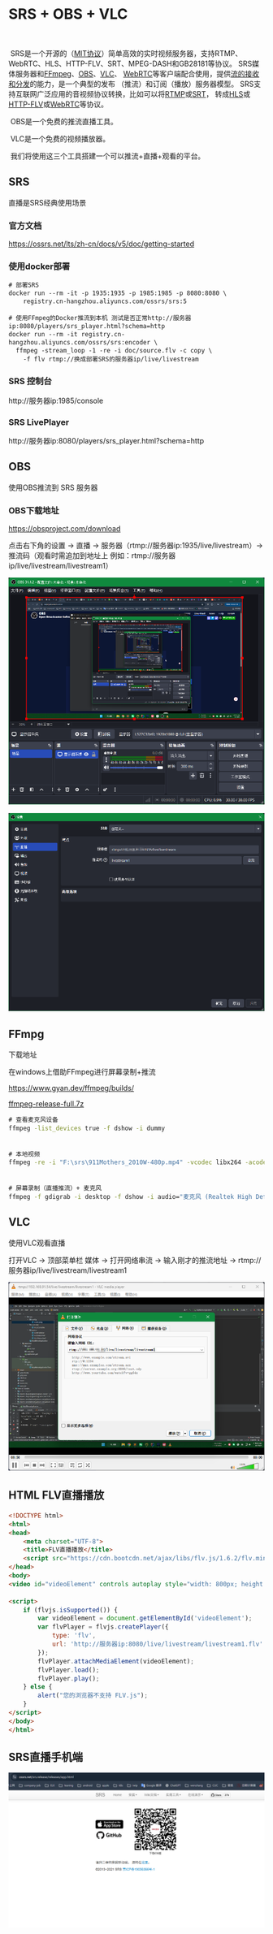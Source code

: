# SRS + OBS + VLC

​	

​	SRS是一个开源的（[MIT协议](https://ossrs.net/lts/zh-cn/license)）简单高效的实时视频服务器，支持RTMP、WebRTC、HLS、HTTP-FLV、SRT、MPEG-DASH和GB28181等协议。 SRS媒体服务器和[FFmpeg](https://ffmpeg.org/)、[OBS](https://obsproject.com/)、[VLC](https://www.videolan.org/)、 [WebRTC](https://webrtc.org/)等客户端配合使用，提供[流的接收和分发](https://ossrs.net/lts/zh-cn/docs/v5/doc/getting-started)的能力，是一个典型的发布 （推流）和订阅（播放）服务器模型。 SRS支持互联网广泛应用的音视频协议转换，比如可以将[RTMP](https://ossrs.net/lts/zh-cn/docs/v5/doc/rtmp)或[SRT](https://ossrs.net/lts/zh-cn/docs/v5/doc/srt)， 转成[HLS](https://ossrs.net/lts/zh-cn/docs/v5/doc/hls)或[HTTP-FLV](https://ossrs.net/lts/zh-cn/docs/v5/doc/flv)或[WebRTC](https://ossrs.net/lts/zh-cn/docs/v5/doc/webrtc)等协议。

​	OBS是一个免费的推流直播工具。

​	VLC是一个免费的视频播放器。

​	我们将使用这三个工具搭建一个可以推流+直播+观看的平台。



## SRS

直播是SRS经典使用场景



### 官方文档

https://ossrs.net/lts/zh-cn/docs/v5/doc/getting-started



### 使用docker部署

```shell
# 部署SRS
docker run --rm -it -p 1935:1935 -p 1985:1985 -p 8080:8080 \
    registry.cn-hangzhou.aliyuncs.com/ossrs/srs:5
    
# 使用FFmpeg的Docker推流到本机 测试是否正常http://服务器ip:8080/players/srs_player.html?schema=http   
docker run --rm -it registry.cn-hangzhou.aliyuncs.com/ossrs/srs:encoder \
  ffmpeg -stream_loop -1 -re -i doc/source.flv -c copy \
    -f flv rtmp://换成部署SRS的服务器ip/live/livestream    
```



### SRS 控制台

http://服务器ip:1985/console



### SRS LivePlayer

http://服务器ip:8080/players/srs_player.html?schema=http



## OBS

使用OBS推流到 SRS 服务器

### OBS下载地址

https://obsproject.com/download

点击右下角的设置 -> 直播 -> 服务器（rtmp://服务器ip:1935/live/livestream）-> 推流码（观看时需追加到地址上 例如：rtmp://服务器ip/live/livestream/livestream1）

![image-20250801141207035](SRS+OBS+VLC.assets/image-20250801141207035.png)

![image-20250801141245150](SRS+OBS+VLC.assets/image-20250801141245150.png)



## FFmpg

下载地址

在windows上借助FFmpeg进行屏幕录制+推流

https://www.gyan.dev/ffmpeg/builds/

[ffmpeg-release-full.7z](https://www.gyan.dev/ffmpeg/builds/ffmpeg-release-full.7z)

```cmd
# 查看麦克风设备
ffmpeg -list_devices true -f dshow -i dummy


# 本地视频
ffmpeg -re -i "F:\srs\911Mothers_2010W-480p.mp4" -vcodec libx264 -acodec aac -f flv rtmp://192.168.91.54/live/livestream/livestream2


# 屏幕录制（直播推流）+ 麦克风
ffmpeg -f gdigrab -i desktop -f dshow -i audio="麦克风 (Realtek High Definition Audio)" -vcodec libx264 -preset ultrafast -acodec aac -f flv rtmp://192.168.91.54/live/livestream/livestream2
```



## VLC

使用VLC观看直播

打开VLC -> 顶部菜单栏 媒体 -> 打开网络串流 -> 输入刚才的推流地址 -> rtmp://服务器ip/live/livestream/livestream1

![image-20250801141617541](SRS+OBS+VLC.assets/image-20250801141617541.png)



## HTML  FLV直播播放

```html
<!DOCTYPE html>
<html>
<head>
    <meta charset="UTF-8">
    <title>FLV直播播放</title>
    <script src="https://cdn.bootcdn.net/ajax/libs/flv.js/1.6.2/flv.min.js"></script>
</head>
<body>
<video id="videoElement" controls autoplay style="width: 800px; height: 450px;"></video>

<script>
    if (flvjs.isSupported()) {
        var videoElement = document.getElementById('videoElement');
        var flvPlayer = flvjs.createPlayer({
            type: 'flv',
            url: 'http://服务器ip:8080/live/livestream/livestream1.flv'
        });
        flvPlayer.attachMediaElement(videoElement);
        flvPlayer.load();
        flvPlayer.play();
    } else {
        alert("您的浏览器不支持 FLV.js");
    }
</script>
</body>
</html>
```





## SRS直播手机端

![image-20250801142852178](SRS+OBS+VLC.assets/image-20250801142852178.png)